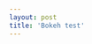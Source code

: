 ```yaml
---
layout: post
title: 'Bokeh test'
---
```

<html lang="en">
    <head>
        <meta charset="utf-8">
        <title>Bokeh Scatter Plots</title>
        <link rel="stylesheet" href="http://cdn.pydata.org/bokeh/release/bokeh-0.12.6.min.css" type="text/css" />
        <script type="text/javascript" src="http://cdn.pydata.org/bokeh/release/bokeh-0.12.6.min.js"></script>
        <script type="text/javascript">
            var docs_json = { DOCUMENT DATA HERE }
            var render_items = [{
              "docid":"33961aa6-fd96-4055-886f-b2afec7ff193",
              "elementid":"e89297cf-a2dc-4edd-8993-e16f0ca6af04",
              "modelid":"4eff3fdb-80f4-4b4c-a592-f99911e14398"
            },{
              "docid":"33961aa6-fd96-4055-886f-b2afec7ff193",
              "elementid":"eeb9a417-02a1-47e3-ab82-221abe8a1644",
              "modelid":"0e5ccbaf-62af-42cc-98de-7c597d83747a"
            },{
              "docid":"33961aa6-fd96-4055-886f-b2afec7ff193",
              "elementid":"c311f123-368f-43ba-88b6-4e3ecd9aed94",
              "modelid":"57f18497-9598-4c70-a251-6072baf223ff"
            }];
            Bokeh.embed.embed_items(docs_json, render_items);
        </script>
    </head>
    <body>
        <div class="bk-root" id="e89297cf-a2dc-4edd-8993-e16f0ca6af04"></div>
        <div class="bk-root" id="eeb9a417-02a1-47e3-ab82-221abe8a1644"></div>
        <div class="bk-root" id="c311f123-368f-43ba-88b6-4e3ecd9aed94"></div>
    </body>
</html>
